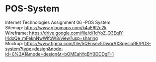 # POS-System
Internet Technologies Assignment 06 -POS System <br>
Sitemap:    https://www.gloomaps.com/k4aE6l2c2k <br>
Wireframe:  https://drive.google.com/file/d/1dYoZ_Q3EqlY-I4dxQe_mFeknNwWlfoW8/view?usp=sharing <br>
Mockup:     https://www.figma.com/file/5QEnsev5DwqrAX8qesloRE/POS-system?type=design&node-id=0%3A1&mode=design&t=bOMEahYqBY0DDDgF-1 <br>
